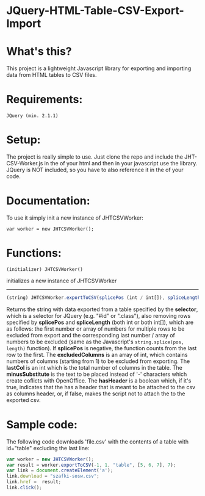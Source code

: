 # JQuery-HTML-Table-CSV-Export-Import

# What's this?
This project is a lightweight Javascript library for exporting and importing data from HTML tables to CSV files.

# Requirements:
`JQuery (min. 2.1.1)`

# Setup:
The project is really simple to use. Just clone the repo and include the JHT-CSV-Worker.js in the <head> of your html and then in your javascript use the library. JQuery is NOT included, so you have to also reference it in the <head> of your code.

# Documentation:
To use it simply init a new instance of JHTCSVWorker:

`var worker = new JHTCSVWorker();`

# Functions:
```javascipt
(initializer) JHTCSVWorker()
```
initializes a new instance of JHTCSVWorker

***

```javascript
(string) JHTCSVWorker.exportToCSV(splicePos (int / int[]), spliceLength (int / int[]), selector (string), excludedColumns (int[]), lastCol (int), minusSubstitute (string), hasHeader (boolean);
```

Returns the string with data exported from a table specified by the **selector**, which is a selector for JQuery (e.g. "#id" or ".class"), also removing rows specified by **splicePos** and **spliceLength** (both int or both int[]), which are as follows: the first number or array of numbers for multiple rows to be excluded from export and the corresponding last number / array of numbers to be excluded (same as the Javascript's `string.splice(pos, length)` function). If **splicePos** is negative, the function counts from the last row to the first. The **excludedColumns** is an array of int, which contains numbers of columns (starting from 1) to be excluded from exporting. The **lastCol** is an int which is the total number of columns in the table. The **minusSubstitute** is the text to be placed instead of '-' characters which create coflicts with OpenOffice. The **hasHeader** is a boolean which, if it's true, indicates that the <table> has a <thead> header that is meant to be attached to the csv as columns header, or, if false, makes the script not to attach the <thead> to the exported csv.

# Sample code:
The following code downloads 'file.csv' with the contents of a table with id="table" excluding the last line:

```javascript
var worker = new JHTCSVWorker();
var result = worker.exportToCSV(-1, 1, "table", [5, 6, 7], 7);
var link = document.createElement('a');
link.download = "szafki-sosw.csv";
link.href =  result;
link.click();
```
